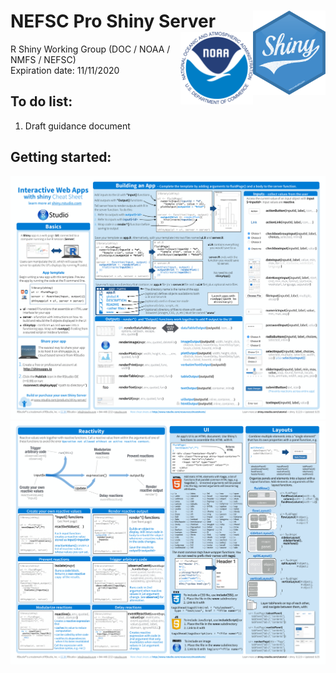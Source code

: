 # NEFSC Pro Shiny Server<img src="images/shiny.png" align="right" width="116" /><img src="images/noaa.png" align="right" width="116" />
R Shiny Working Group (DOC / NOAA / NMFS / NEFSC)\
Expiration date: 11/11/2020

## To do list:
1. Draft guidance document

## Getting started:
![](images/shiny-cheatsheet-1.png)
![](images/shiny-cheatsheet-2.png)

